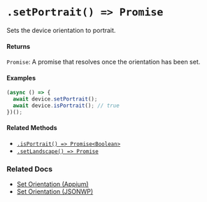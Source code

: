 # `.setPortrait() => Promise`

Sets the device orientation to portrait.

#### Returns

`Promise`: A promise that resolves once the orientation has been set.

#### Examples

```javascript
(async () => {
  await device.setPortrait();
  await device.isPortrait(); // true
})();
```

#### Related Methods

- [`.isPortrait() => Promise<Boolean>`](./isPortrait.md)
- [`.setLandscape() => Promise`](./setLandscape.md)

### Related Docs

- [Set Orientation (Appium)](http://appium.io/docs/en/commands/session/orientation/set-orientation/)
- [Set Orientation (JSONWP)](https://github.com/SeleniumHQ/selenium/wiki/JsonWireProtocol#post-sessionsessionidorientation)